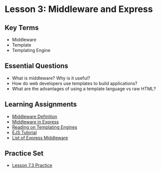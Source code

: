 # Lesson 3: Middleware and Express

## Key Terms
+ Middleware
+ Template
+ Templating Engine

## Essential Questions

+ What is middleware? Why is it useful?
+ How do web developers use templates to build applications?
+ What are the advantages of using a template language vs raw HTML?

## Learning Assignments
+ [Middleware Definition](https://developer.mozilla.org/en-US/docs/Glossary/Middleware)
+ [Middleware in Express](https://expressjs.com/en/guide/using-middleware.html)
+ [Reading on Templating Engines](http://expressjs.com/en/guide/using-template-engines.html#using-template-engines-with-express)
+ [EJS Tutorial](https://scotch.io/tutorials/use-ejs-to-template-your-node-application)
+ [List of Express Middleware](https://expressjs.com/en/resources/middleware.html)

## Practice Set
+ [Lesson 7.3 Practice](./practice/exercises.md)
